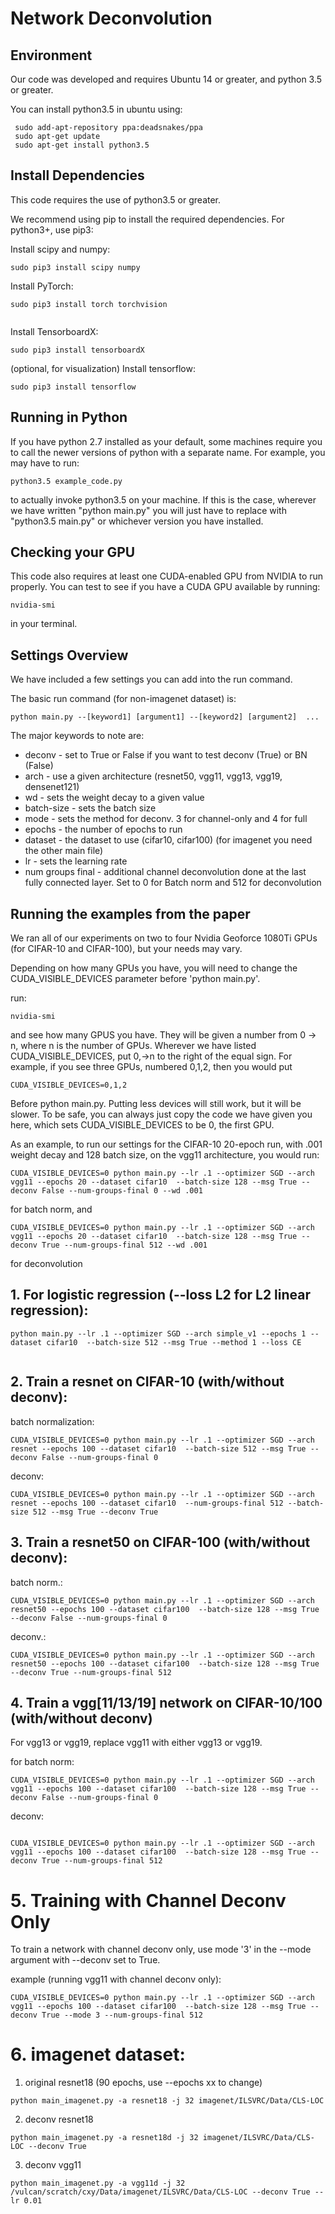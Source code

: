  # Network Deconvolution

 ## Environment

 Our code was developed and requires Ubuntu 14 or greater, and python 3.5 or greater.

 You can install python3.5 in ubuntu using:

```
 sudo add-apt-repository ppa:deadsnakes/ppa
 sudo apt-get update
 sudo apt-get install python3.5

```
 ## Install Dependencies

 This code requires the use of python3.5 or greater.
 
 We recommend using pip to install the required dependencies.  For python3+, use pip3:

 Install scipy and numpy:
 ```
 sudo pip3 install scipy numpy
 ```

 Install PyTorch:
 ```
 sudo pip3 install torch torchvision
  
 ```
 
 Install TensorboardX:
 
 ```
 sudo pip3 install tensorboardX
 
 ```

 (optional, for visualization) Install tensorflow:

 ```
 sudo pip3 install tensorflow
 
 ```



## Running in Python

 If you have python 2.7 installed as your default, some machines require you to call the newer versions of python with a separate name.  For example, you may have to run:

 ```
 python3.5 example_code.py
 ```

 to actually invoke python3.5 on your machine. If this is the case, wherever we have written "python main.py" you will just have to replace with "python3.5 main.py" or whichever version you have installed. 

 ## Checking your GPU

 This code also requires at least one CUDA-enabled GPU from NVIDIA to run properly. You can test to see if you have a CUDA GPU available by running:

 ```
 nvidia-smi
 ```

 in your terminal.
 
 ## Settings Overview
 We have included a few settings you can add into the run command.

 The basic run command (for non-imagenet dataset) is:

 ```
 python main.py --[keyword1] [argument1] --[keyword2] [argument2]  ...
 ```

 The major keywords to note are:

 * deconv - set to True or False if you want to test deconv (True) or BN (False)
 * arch - use a given architecture (resnet50, vgg11, vgg13, vgg19, densenet121)
 * wd - sets the weight decay to a given value
 * batch-size - sets the batch size
 * mode - sets the method for deconv.  3 for channel-only and 4 for full
 * epochs - the number of epochs to run
 * dataset - the dataset to use (cifar10, cifar100) (for imagenet you need the other main file)
 * lr - sets the learning rate
 * num groups final - additional channel deconvolution done at the last fully connected layer.  Set to 0 for Batch norm and 512 for deconvolution

 ## Running the examples from the paper

 We ran all of our experiments on two to four Nvidia Geoforce 1080Ti GPUs (for
 CIFAR-10 and CIFAR-100), but your needs may vary. 

 Depending on how many GPUs you have, you will need to change the CUDA_VISIBLE_DEVICES parameter before 'python main.py'.

run:

```
nvidia-smi
```
and see how many GPUS you have.  They will be given a number from 0 -> n, where n is the number of GPUs.  Wherever we have listed CUDA_VISIBLE_DEVICES, put 0,->n to the right of the equal sign.  For example, if you see three GPUs, numbered 0,1,2, then you would put

```
CUDA_VISIBLE_DEVICES=0,1,2
```
Before python main.py. Putting less devices will still work, but it will be slower. To be safe, you can always just copy the code we have given you here, which sets CUDA_VISIBLE_DEVICES to be 0, the first GPU.

 As an example, to run our settings for the CIFAR-10 20-epoch run, with .001 weight decay and 128 batch size, on the vgg11 architecture, you would run:

```
CUDA_VISIBLE_DEVICES=0 python main.py --lr .1 --optimizer SGD --arch vgg11 --epochs 20 --dataset cifar10  --batch-size 128 --msg True --deconv False --num-groups-final 0 --wd .001
```
for batch norm, and

```
CUDA_VISIBLE_DEVICES=0 python main.py --lr .1 --optimizer SGD --arch vgg11 --epochs 20 --dataset cifar10  --batch-size 128 --msg True --deconv True --num-groups-final 512 --wd .001
```

for deconvolution
 
 ## 1. For logistic regression (--loss L2 for L2 linear regression): 

```
python main.py --lr .1 --optimizer SGD --arch simple_v1 --epochs 1 --dataset cifar10  --batch-size 512 --msg True --method 1 --loss CE
 

```


## 2. Train a resnet on CIFAR-10 (with/without deconv):

batch normalization:
```
CUDA_VISIBLE_DEVICES=0 python main.py --lr .1 --optimizer SGD --arch resnet --epochs 100 --dataset cifar10  --batch-size 512 --msg True --deconv False --num-groups-final 0 
```
deconv:
```
CUDA_VISIBLE_DEVICES=0 python main.py --lr .1 --optimizer SGD --arch resnet --epochs 100 --dataset cifar10  --num-groups-final 512 --batch-size 512 --msg True --deconv True 
```

 ## 3. Train a resnet50 on CIFAR-100 (with/without deconv):

batch norm.:
```
CUDA_VISIBLE_DEVICES=0 python main.py --lr .1 --optimizer SGD --arch resnet50 --epochs 100 --dataset cifar100  --batch-size 128 --msg True --deconv False --num-groups-final 0 
```
deconv.:
```
CUDA_VISIBLE_DEVICES=0 python main.py --lr .1 --optimizer SGD --arch resnet50 --epochs 100 --dataset cifar100  --batch-size 128 --msg True --deconv True --num-groups-final 512 
```
## 4. Train a vgg[11/13/19] network on CIFAR-10/100 (with/without deconv)

For vgg13 or vgg19, replace vgg11 with either vgg13 or vgg19. 

for batch norm:
```
CUDA_VISIBLE_DEVICES=0 python main.py --lr .1 --optimizer SGD --arch vgg11 --epochs 100 --dataset cifar100  --batch-size 128 --msg True --deconv False --num-groups-final 0
```
deconv:

```

CUDA_VISIBLE_DEVICES=0 python main.py --lr .1 --optimizer SGD --arch vgg11 --epochs 100 --dataset cifar100  --batch-size 128 --msg True --deconv True --num-groups-final 512

```
# 5. Training with Channel Deconv Only

To train a network with channel deconv only, use mode '3' in the --mode argument with --deconv set to True.

example (running vgg11 with channel deconv only):

```
CUDA_VISIBLE_DEVICES=0 python main.py --lr .1 --optimizer SGD --arch vgg11 --epochs 100 --dataset cifar100  --batch-size 128 --msg True --deconv True --mode 3 --num-groups-final 512
```
   
 # 6. imagenet dataset:


1. original resnet18 (90 epochs, use --epochs xx to change)
```
python main_imagenet.py -a resnet18 -j 32 imagenet/ILSVRC/Data/CLS-LOC 
```
2. deconv resnet18
```
python main_imagenet.py -a resnet18d -j 32 imagenet/ILSVRC/Data/CLS-LOC --deconv True
```
3. deconv vgg11
 
```
python main_imagenet.py -a vgg11d -j 32 /vulcan/scratch/cxy/Data/imagenet/ILSVRC/Data/CLS-LOC --deconv True --lr 0.01 
```

 


